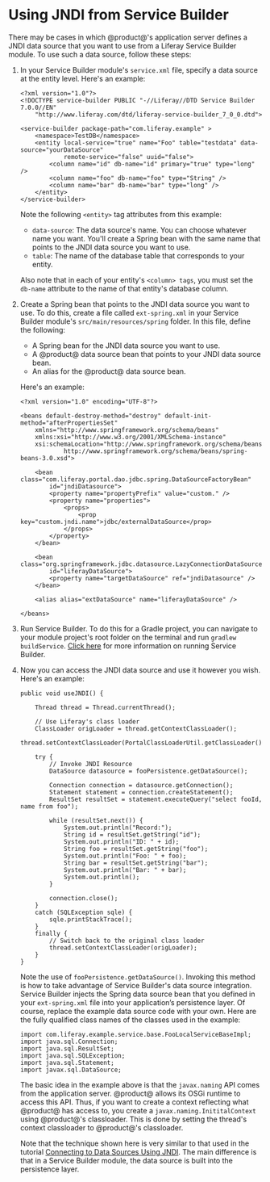 # Using JNDI from Service Builder

There may be cases in which @product@'s application server defines a JNDI data 
source that you want to use from a Liferay Service Builder module. To use such 
a data source, follow these steps: 

1.  In your Service Builder module's `service.xml` file, specify a data source 
    at the entity level. Here's an example: 

        <?xml version="1.0"?>
        <!DOCTYPE service-builder PUBLIC "-//Liferay//DTD Service Builder 7.0.0//EN"
            "http://www.liferay.com/dtd/liferay-service-builder_7_0_0.dtd">

        <service-builder package-path="com.liferay.example" >
            <namespace>TestDB</namespace>
            <entity local-service="true" name="Foo" table="testdata" data-source="yourDataSource"
                    remote-service="false" uuid="false">
   	            <column name="id" db-name="id" primary="true" type="long" />
   	            <column name="foo" db-name="foo" type="String" />
   	            <column name="bar" db-name="bar" type="long" />
            </entity>
        </service-builder>

    Note the following `<entity>` tag attributes from this example: 

    - `data-source`: The data source's name. You can choose whatever name you 
    want. You'll create a Spring bean with the same name that points to the JNDI 
    data source you want to use. 
    - `table`: The name of the database table that corresponds to your entity. 

    Also note that in each of your entity's `<column> tags`, you must set the 
    `db-name` attribute to the name of that entity's database column. 

2.  Create a Spring bean that points to the JNDI data source you want to use. To 
    do this, create a file called `ext-spring.xml` in your Service Builder 
    module's `src/main/resources/spring` folder. In this file, define the 
    following: 

    - A Spring bean for the JNDI data source you want to use. 
    - A @product@ data source bean that points to your JNDI data source bean. 
    - An alias for the @product@ data source bean. 

    Here's an example: 

        <?xml version="1.0" encoding="UTF-8"?>

        <beans default-destroy-method="destroy" default-init-method="afterPropertiesSet"
            xmlns="http://www.springframework.org/schema/beans" 
            xmlns:xsi="http://www.w3.org/2001/XMLSchema-instance"
            xsi:schemaLocation="http://www.springframework.org/schema/beans 
                    http://www.springframework.org/schema/beans/spring-beans-3.0.xsd">

            <bean class="com.liferay.portal.dao.jdbc.spring.DataSourceFactoryBean"
   	            id="jndiDatasource">
   	            <property name="propertyPrefix" value="custom." />
   	            <property name="properties">
                    <props>
                        <prop key="custom.jndi.name">jdbc/externalDataSource</prop>
                    </props>
   	            </property>
            </bean>

            <bean class="org.springframework.jdbc.datasource.LazyConnectionDataSourceProxy"
                id="liferayDataSource">
   	            <property name="targetDataSource" ref="jndiDatasource" />
            </bean>

            <alias alias="extDataSource" name="liferayDataSource" />

        </beans>

3.  Run Service Builder. To do this for a Gradle project, you can navigate to 
    your module project's root folder on the terminal and run 
    `gradlew buildService`. 
    [Click here](/develop/tutorials/-/knowledge_base/7-0/running-service-builder-and-understanding-the-generated-code) 
    for more information on running Service Builder. 

4.  Now you can access the JNDI data source and use it however you wish. Here's 
    an example: 

        public void useJNDI() {

            Thread thread = Thread.currentThread();

            // Use Liferay's class loader
            ClassLoader origLoader = thread.getContextClassLoader();
            thread.setContextClassLoader(PortalClassLoaderUtil.getClassLoader());

            try {
                // Invoke JNDI Resource
                DataSource datasource = fooPersistence.getDataSource();

                Connection connection = datasource.getConnection();
                Statement statement = connection.createStatement();
                ResultSet resultSet = statement.executeQuery("select fooId, name from foo");

                while (resultSet.next()) {
                    System.out.println("Record:");
                    String id = resultSet.getString("id");
                    System.out.println("ID: " + id);
                    String foo = resultSet.getString("foo");
                    System.out.println("Foo: " + foo);
                    String bar = resultSet.getString("bar");
                    System.out.println("Bar: " + bar);
                    System.out.println();
                }

                connection.close();
            }
            catch (SQLException sqle) {
                sqle.printStackTrace();
            }
            finally {
                // Switch back to the original class loader
                thread.setContextClassLoader(origLoader);
            }
        }

    Note the use of `fooPersistence.getDataSource()`. Invoking this method is 
    how to take advantage of Service Builder's data source integration. Service 
    Builder injects the Spring data source bean that you defined in your 
    `ext-spring.xml` file into your application’s persistence layer. Of course, 
    replace the example data source code with your own. Here are the fully 
    qualified class names of the classes used in the example: 

        import com.liferay.example.service.base.FooLocalServiceBaseImpl;
        import java.sql.Connection;
        import java.sql.ResultSet;
        import java.sql.SQLException;
        import java.sql.Statement;
        import javax.sql.DataSource;

    The basic idea in the example above is that the `javax.naming` API comes 
    from the application server. @product@ allows its OSGi runtime to access 
    this API. Thus, if you want to create a context reflecting what @product@ 
    has access to, you create a `javax.naming.InititalContext` using @product@'s 
    classloader. This is done by setting the thread's context classloader to 
    @product@'s classloader.

    Note that the technique shown here is very similar to that used in the 
    tutorial 
    [Connecting to Data Sources Using JNDI](/develop/tutorials/-/knowledge_base/7-0/connecting-to-data-sources-using-jndi). 
    The main difference is that in a Service Builder module, the data source is 
    built into the persistence layer. 

<!-- insert jndi data source link -->
